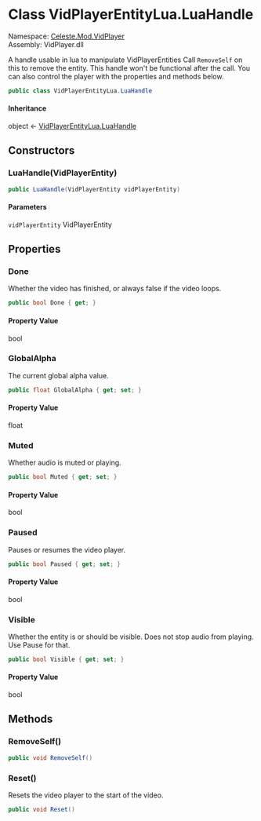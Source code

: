 # <a id="Celeste_Mod_VidPlayer_VidPlayerEntityLua_LuaHandle"></a> Class VidPlayerEntityLua.LuaHandle

Namespace: [Celeste.Mod.VidPlayer](Celeste.Mod.VidPlayer.md)  
Assembly: VidPlayer.dll  

A handle usable in lua to manipulate VidPlayerEntities
Call `RemoveSelf` on this to remove the entity. This handle won't be functional after the call.
You can also control the player with the properties and methods below.

```csharp
public class VidPlayerEntityLua.LuaHandle
```

#### Inheritance

object ← 
[VidPlayerEntityLua.LuaHandle](Celeste.Mod.VidPlayer.VidPlayerEntityLua.LuaHandle.md)

## Constructors

### <a id="Celeste_Mod_VidPlayer_VidPlayerEntityLua_LuaHandle__ctor_Celeste_Mod_VidPlayer_VidPlayerEntity_"></a> LuaHandle\(VidPlayerEntity\)

```csharp
public LuaHandle(VidPlayerEntity vidPlayerEntity)
```

#### Parameters

`vidPlayerEntity` VidPlayerEntity

## Properties

### <a id="Celeste_Mod_VidPlayer_VidPlayerEntityLua_LuaHandle_Done"></a> Done

Whether the video has finished, or always false if the video loops.

```csharp
public bool Done { get; }
```

#### Property Value

 bool

### <a id="Celeste_Mod_VidPlayer_VidPlayerEntityLua_LuaHandle_GlobalAlpha"></a> GlobalAlpha

The current global alpha value.

```csharp
public float GlobalAlpha { get; set; }
```

#### Property Value

 float

### <a id="Celeste_Mod_VidPlayer_VidPlayerEntityLua_LuaHandle_Muted"></a> Muted

Whether audio is muted or playing.

```csharp
public bool Muted { get; set; }
```

#### Property Value

 bool

### <a id="Celeste_Mod_VidPlayer_VidPlayerEntityLua_LuaHandle_Paused"></a> Paused

Pauses or resumes the video player.

```csharp
public bool Paused { get; set; }
```

#### Property Value

 bool

### <a id="Celeste_Mod_VidPlayer_VidPlayerEntityLua_LuaHandle_Visible"></a> Visible

Whether the entity is or should be visible. Does not stop audio from playing. Use Pause for that.

```csharp
public bool Visible { get; set; }
```

#### Property Value

 bool

## Methods

### <a id="Celeste_Mod_VidPlayer_VidPlayerEntityLua_LuaHandle_RemoveSelf"></a> RemoveSelf\(\)

```csharp
public void RemoveSelf()
```

### <a id="Celeste_Mod_VidPlayer_VidPlayerEntityLua_LuaHandle_Reset"></a> Reset\(\)

Resets the video player to the start of the video.

```csharp
public void Reset()
```

